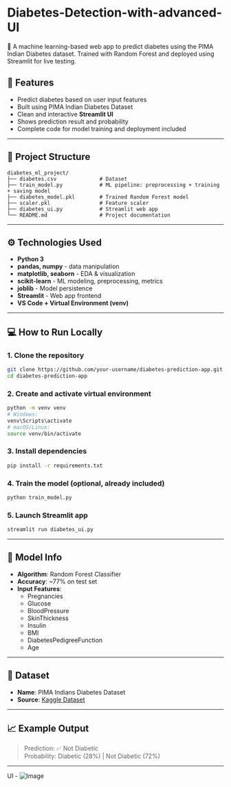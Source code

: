 # Diabetes-Detection-with-advanced-UI
🧠 A machine learning-based web app to predict diabetes using the PIMA Indian Diabetes dataset. Trained with Random Forest and deployed using Streamlit for live testing.



## 📌 Features

- Predict diabetes based on user input features
- Built using PIMA Indian Diabetes Dataset
- Clean and interactive **Streamlit UI**
- Shows prediction result and probability
- Complete code for model training and deployment included

---


## 📂 Project Structure

```
diabetes_ml_project/
├── diabetes.csv              # Dataset
├── train_model.py            # ML pipeline: preprocessing + training + saving model
├── diabetes_model.pkl        # Trained Random Forest model
├── scaler.pkl                # Feature scaler
├── diabetes_ui.py            # Streamlit web app
└── README.md                 # Project documentation
```

---

## ⚙️ Technologies Used

- **Python 3**
- **pandas, numpy** - data manipulation
- **matplotlib, seaborn** - EDA & visualization
- **scikit-learn** - ML modeling, preprocessing, metrics
- **joblib** - Model persistence
- **Streamlit** - Web app frontend
- **VS Code + Virtual Environment (venv)**

---

## 💻 How to Run Locally

### 1. Clone the repository
```bash
git clone https://github.com/your-username/diabetes-prediction-app.git
cd diabetes-prediction-app
```

### 2. Create and activate virtual environment
```bash
python -m venv venv
# Windows:
venv\Scripts\activate
# macOS/Linux:
source venv/bin/activate
```

### 3. Install dependencies
```bash
pip install -r requirements.txt
```

### 4. Train the model (optional, already included)
```bash
python train_model.py
```

### 5. Launch Streamlit app
```bash
streamlit run diabetes_ui.py
```

---

## 🧠 Model Info

- **Algorithm**: Random Forest Classifier
- **Accuracy**: ~77% on test set
- **Input Features**:
  - Pregnancies
  - Glucose
  - BloodPressure
  - SkinThickness
  - Insulin
  - BMI
  - DiabetesPedigreeFunction
  - Age

---

## 📘 Dataset

- **Name**: PIMA Indians Diabetes Dataset  
- **Source**: [Kaggle Dataset](https://www.kaggle.com/datasets/uciml/pima-indians-diabetes-database)

---

## 📈 Example Output

> Prediction: ✅ Not Diabetic  
> Probability: Diabetic (28%) | Not Diabetic (72%)

---
UI - 
![Image](https://github.com/user-attachments/assets/532987ea-5dfe-45e8-99cf-68e5cbcdfb1a)


